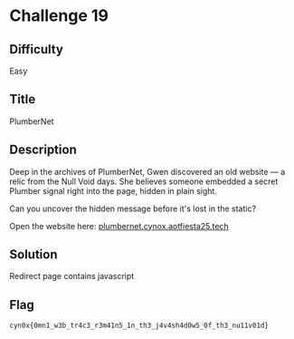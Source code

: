 # Challenge 19

## Difficulty

Easy

## Title

PlumberNet

## Description

Deep in the archives of PlumberNet, Gwen discovered an old website — a relic from the Null Void days. She believes someone embedded a secret Plumber signal right into the page, hidden in plain sight.

Can you uncover the hidden message before it's lost in the static?

Open the website here: [plumbernet.cynox.aotfiesta25.tech](https://plumbernet.cynox.aotfiesta25.tech)

## Solution

Redirect page contains javascript

## Flag

```text
cyn0x{0mn1_w3b_tr4c3_r3m41n5_1n_th3_j4v4sh4d0w5_0f_th3_nu11v01d}
```
